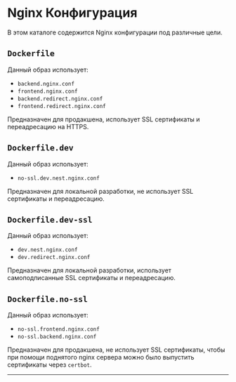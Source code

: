 # Nginx Конфигурация

В этом каталоге содержится Nginx конфигурации под различные цели.

## `Dockerfile`

Данный образ использует:

- `backend.nginx.conf`
- `frontend.nginx.conf`
- `backend.redirect.nginx.conf`
- `frontend.redirect.nginx.conf`

Предназначен для продакшена, использует SSL сертификаты и переадресацию на HTTPS.

## `Dockerfile.dev`

Данный образ использует:

- `no-ssl.dev.nest.nginx.conf`

Предназначен для локальной разработки, не использует SSL сертификаты и переадресацию.

## `Dockerfile.dev-ssl`

Данный образ использует:

- `dev.nest.nginx.conf`
- `dev.redirect.nginx.conf`

Предназначен для локальной разработки, использует самоподписанные SSL сертификаты и переадресацию.

## `Dockerfile.no-ssl`

Данный образ использует:

- `no-ssl.frontend.nginx.conf`
- `no-ssl.backend.nginx.conf`

Предназначен для продакшена, не использует SSL сертификаты, чтобы при помощи поднятого nginx сервера можно было выпустить сертификаты через `certbot`.

---